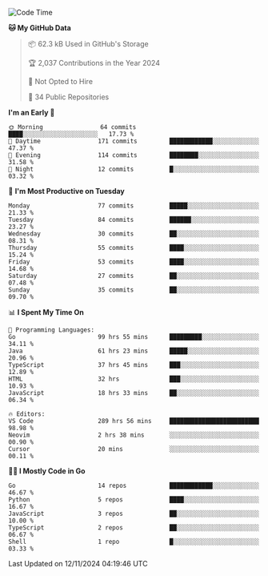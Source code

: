 <!--START_SECTION:thansetan-waka-->
![Code Time](http://img.shields.io/badge/Code%20Time-295%20hrs%2026%20mins-blue)

**🐱 My GitHub Data** 

> 📦 62.3 kB Used in GitHub's Storage 
 > 
> 🏆 2,037 Contributions in the Year 2024
 > 
> 🚫 Not Opted to Hire
 > 
> 📜 34 Public Repositories 
 > 

**I'm an Early 🐤** 

```text
🌞 Morning                64 commits          ████░░░░░░░░░░░░░░░░░░░░░   17.73 % 
🌆 Daytime                171 commits         ████████████░░░░░░░░░░░░░   47.37 % 
🌃 Evening                114 commits         ████████░░░░░░░░░░░░░░░░░   31.58 % 
🌙 Night                  12 commits          █░░░░░░░░░░░░░░░░░░░░░░░░   03.32 % 
```

📅 **I'm Most Productive on Tuesday** 

```text
Monday                   77 commits          █████░░░░░░░░░░░░░░░░░░░░   21.33 % 
Tuesday                  84 commits          ██████░░░░░░░░░░░░░░░░░░░   23.27 % 
Wednesday                30 commits          ██░░░░░░░░░░░░░░░░░░░░░░░   08.31 % 
Thursday                 55 commits          ████░░░░░░░░░░░░░░░░░░░░░   15.24 % 
Friday                   53 commits          ████░░░░░░░░░░░░░░░░░░░░░   14.68 % 
Saturday                 27 commits          ██░░░░░░░░░░░░░░░░░░░░░░░   07.48 % 
Sunday                   35 commits          ██░░░░░░░░░░░░░░░░░░░░░░░   09.70 % 
```

📊 **I Spent My Time On** 

```text
💬 Programming Languages: 
Go                       99 hrs 55 mins      █████████░░░░░░░░░░░░░░░░   34.11 % 
Java                     61 hrs 23 mins      █████░░░░░░░░░░░░░░░░░░░░   20.96 % 
TypeScript               37 hrs 45 mins      ███░░░░░░░░░░░░░░░░░░░░░░   12.89 % 
HTML                     32 hrs              ███░░░░░░░░░░░░░░░░░░░░░░   10.93 % 
JavaScript               18 hrs 33 mins      ██░░░░░░░░░░░░░░░░░░░░░░░   06.34 % 

🔥 Editors: 
VS Code                  289 hrs 56 mins     █████████████████████████   98.98 % 
Neovim                   2 hrs 38 mins       ░░░░░░░░░░░░░░░░░░░░░░░░░   00.90 % 
Cursor                   20 mins             ░░░░░░░░░░░░░░░░░░░░░░░░░   00.11 % 
```

**🧑‍💻 I Mostly Code in Go** 

```text
Go                       14 repos            ████████████░░░░░░░░░░░░░   46.67 % 
Python                   5 repos             ████░░░░░░░░░░░░░░░░░░░░░   16.67 % 
JavaScript               3 repos             ██░░░░░░░░░░░░░░░░░░░░░░░   10.00 % 
TypeScript               2 repos             ██░░░░░░░░░░░░░░░░░░░░░░░   06.67 % 
Shell                    1 repo              █░░░░░░░░░░░░░░░░░░░░░░░░   03.33 % 
```

Last Updated on 12/11/2024 04:19:46 UTC
<!--END_SECTION:thansetan-waka-->